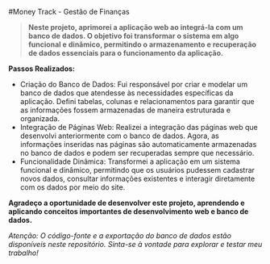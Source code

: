 #Money Track - Gestão de Finanças

> **Neste projeto, aprimorei a aplicação web ao integrá-la com um banco de dados. O objetivo foi transformar o sistema em algo funcional e dinâmico, permitindo o armazenamento e recuperação de dados essenciais para o funcionamento da aplicação.**

**Passos Realizados:**

- Criação do Banco de Dados: Fui responsável por criar e modelar um banco de dados que atendesse às necessidades específicas da aplicação. Defini tabelas, colunas e relacionamentos para garantir que as informações fossem armazenadas de maneira estruturada e organizada.
- Integração de Páginas Web: Realizei a integração das páginas web que desenvolvi anteriormente com o banco de dados. Agora, as informações inseridas nas páginas são automaticamente armazenadas no banco de dados e podem ser recuperadas sempre que necessário.
- Funcionalidade Dinâmica: Transformei a aplicação em um sistema funcional e dinâmico, permitindo que os usuários pudessem cadastrar novos dados, consultar informações existentes e interagir diretamente com os dados por meio do site.

**Agradeço a oportunidade de desenvolver este projeto, aprendendo e aplicando conceitos importantes de desenvolvimento web e banco de dados.**

*Atenção: O código-fonte e a exportação do banco de dados estão disponíveis neste repositório. Sinta-se à vontade para explorar e testar meu trabalho!*
